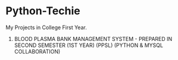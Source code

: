 # Python-Techie
My Projects in College First Year. 

1) BLOOD PLASMA BANK MANAGEMENT SYSTEM - PREPARED IN SECOND SEMESTER (1ST YEAR) (PPSL) (PYTHON & MYSQL COLLABORATION)


